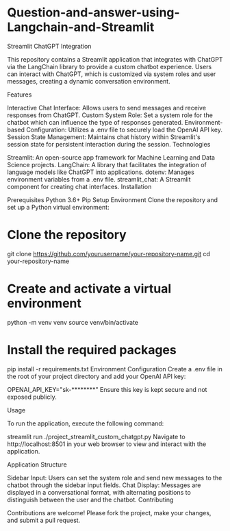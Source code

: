# Question-and-answer-using-Langchain-and-Streamlit
Streamlit ChatGPT Integration

This repository contains a Streamlit application that integrates with ChatGPT via the LangChain library to provide a custom chatbot experience. Users can interact with ChatGPT, which is customized via system roles and user messages, creating a dynamic conversation environment.

Features

Interactive Chat Interface: Allows users to send messages and receive responses from ChatGPT.
Custom System Role: Set a system role for the chatbot which can influence the type of responses generated.
Environment-based Configuration: Utilizes a .env file to securely load the OpenAI API key.
Session State Management: Maintains chat history within Streamlit's session state for persistent interaction during the session.
Technologies

Streamlit: An open-source app framework for Machine Learning and Data Science projects.
LangChain: A library that facilitates the integration of language models like ChatGPT into applications.
dotenv: Manages environment variables from a .env file.
streamlit_chat: A Streamlit component for creating chat interfaces.
Installation

Prerequisites
Python 3.6+
Pip
Setup Environment
Clone the repository and set up a Python virtual environment:

# Clone the repository
git clone https://github.com/yourusername/your-repository-name.git
cd your-repository-name

# Create and activate a virtual environment
python -m venv venv
source venv/bin/activate

# Install the required packages
pip install -r requirements.txt
Environment Configuration
Create a .env file in the root of your project directory and add your OpenAI API key:

OPENAI_API_KEY="sk-********"
Ensure this key is kept secure and not exposed publicly.

Usage

To run the application, execute the following command:

streamlit run ./project_streamlit_custom_chatgpt.py
Navigate to http://localhost:8501 in your web browser to view and interact with the application.

Application Structure

Sidebar Input: Users can set the system role and send new messages to the chatbot through the sidebar input fields.
Chat Display: Messages are displayed in a conversational format, with alternating positions to distinguish between the user and the chatbot.
Contributing

Contributions are welcome! Please fork the project, make your changes, and submit a pull request.

